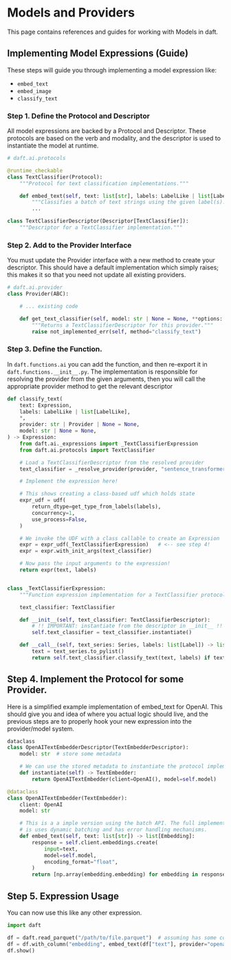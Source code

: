 # Models and Providers

This page contains references and guides for working with Models in daft.

## Implementing Model Expressions (Guide)

These steps will guide you through implementing a model expression like:

- `embed_text`
- `embed_image`
- `classify_text`

### Step 1. Define the Protocol and Descriptor

All model expressions are backed by a Protocol and Descriptor. These protocols are based on the verb and modality, and the
descriptor is used to instantiate the model at runtime.

```python
# daft.ai.protocols

@runtime_checkable
class TextClassifier(Protocol):
    """Protocol for text classification implementations."""

    def embed_text(self, text: list[str], labels: LabelLike | list[LabelLike]) -> list[Embedding]:
        """Classifies a batch of text strings using the given label(s)."""
        ...

class TextClassifierDescriptor(Descriptor[TextClassifier]):
    """Descriptor for a TextClassifier implementation."""
```

### Step 2. Add to the Provider Interface

You must update the Provider interface with a new method to create your descriptor. This should have
a default implementation which simply raises; this makes it so that you need not update all existing providers.

```python
# daft.ai.provider
class Provider(ABC):

    # ... existing code

    def get_text_classifier(self, model: str | None = None, **options: Any) -> TextClassifierDescriptor:
        """Returns a TextClassifierDescriptor for this provider."""
        raise not_implemented_err(self, method="classify_text")
```

### Step 3. Define the Function.

In `daft.functions.ai` you can add the function, and then re-export it in `daft.functions.__init__.py`.
The implementation is responsible for resolving the provider from the given arguments, then you
will call the appropriate provider method to get the relevant descriptor

```python
def classify_text(
    text: Expression,
    labels: LabelLike | list[LabelLike],
    *,
    provider: str | Provider | None = None,
    model: str | None = None,
) -> Expression:
    from daft.ai._expressions import _TextClassifierExpression
    from daft.ai.protocols import TextClassifier

    # Load a TextClassifierDescriptor from the resolved provider
    text_classifier = _resolve_provider(provider, "sentence_transformers").get_text_classifier(model, **options)

    # Implement the expression here!

    # This shows creating a class-based udf which holds state
    expr_udf = udf(
        return_dtype=get_type_from_labels(labels),
        concurrency=1,
        use_process=False,
    )

    # We invoke the UDF with a class callable to create an Expression
    expr = expr_udf(_TextClassifierExpression)   # <-- see step 4!
    expr = expr.with_init_args(text_classifier)

    # Now pass the input arguments to the expression!
    return expr(text, labels)


class _TextClassifierExpression:
    """Function expression implementation for a TextClassifier protocol."""

    text_classifier: TextClassifier

    def __init__(self, text_classifier: TextClassifierDescriptor):
        # !! IMPORTANT: instantiate from the descriptor in __init__ !!
        self.text_classifier = text_classifier.instantiate()

    def __call__(self, text_series: Series, labels: list[Label]) -> list[Embedding]:
        text = text_series.to_pylist()
        return self.text_classifier.classify_text(text, labels) if text else []
```

## Step 4. Implement the Protocol for some Provider.

Here is a simplified example implementation of embed_text for OpenAI. This should give you
and idea of where you actual logic should live, and the previous steps are to properly
hook your new expression into the provider/model system.

```python
dataclass
class OpenAITextEmbedderDescriptor(TextEmbedderDescriptor):
    model: str  # store some metadata

    # We can use the stored metadata to instantiate the protocol implementation
    def instantiate(self) -> TextEmbedder:
        return OpenAITextEmbedder(client=OpenAI(), model=self.model)

@dataclass
class OpenAITextEmbedder(TextEmbedder):
    client: OpenAI
    model: str

    # This is a a imple version using the batch API. The full implementation
    # is uses dynamic batching and has error handling mechanisms.
    def embed_text(self, text: list[str]) -> list[Embedding]:
        response = self.client.embeddings.create(
            input=text,
            model=self.model,
            encoding_format="float",
        )
        return [np.array(embedding.embedding) for embedding in response.data]
```

## Step 5. Expression Usage

You can now use this like any other expression.

```python
import daft

df = daft.read_parquet("/path/to/file.parquet")  # assuming has some column 'text'
df = df.with_column("embedding", embed_text(df["text"], provider="openai"))  # <- set provider to 'openai'
df.show()
```
